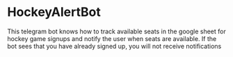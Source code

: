 # HockeyAlertBot
This telegram bot knows how to track available seats in the google sheet for hockey game signups and notify the user when seats are available. If the bot sees that you have already signed up, you will not receive notifications
